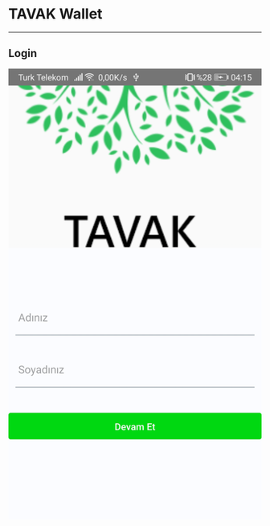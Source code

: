 # TAVAK Wallet
----------
## Login
![alt](https://github.com/fatihemree/tavakWallet/blob/master/AppAssets/login.jpg?raw=true)